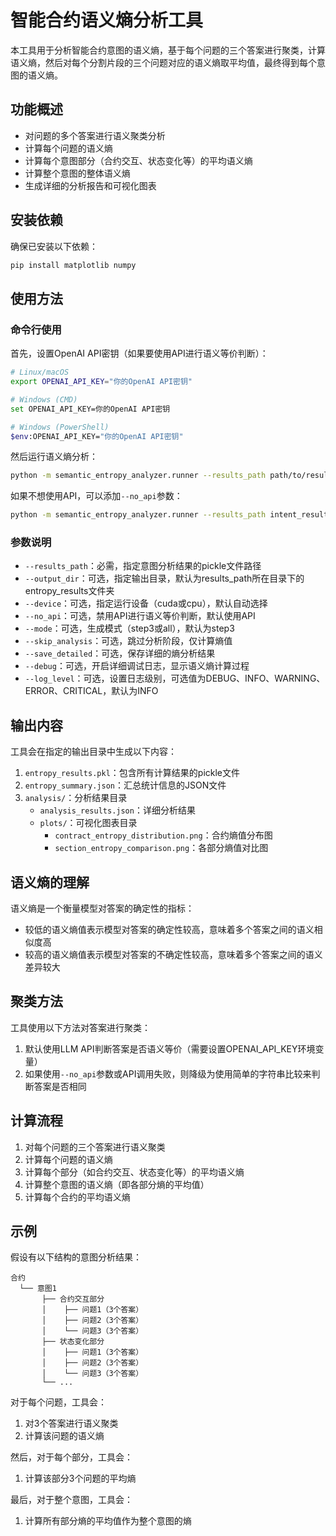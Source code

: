 # 智能合约语义熵分析工具

本工具用于分析智能合约意图的语义熵，基于每个问题的三个答案进行聚类，计算语义熵，然后对每个分割片段的三个问题对应的语义熵取平均值，最终得到每个意图的语义熵。

## 功能概述

- 对问题的多个答案进行语义聚类分析
- 计算每个问题的语义熵
- 计算每个意图部分（合约交互、状态变化等）的平均语义熵
- 计算整个意图的整体语义熵
- 生成详细的分析报告和可视化图表

## 安装依赖

确保已安装以下依赖：

```bash
pip install matplotlib numpy
```

## 使用方法

### 命令行使用

首先，设置OpenAI API密钥（如果要使用API进行语义等价判断）：

```bash
# Linux/macOS
export OPENAI_API_KEY="你的OpenAI API密钥"

# Windows (CMD)
set OPENAI_API_KEY=你的OpenAI API密钥

# Windows (PowerShell)
$env:OPENAI_API_KEY="你的OpenAI API密钥"
```

然后运行语义熵分析：

```bash
python -m semantic_entropy_analyzer.runner --results_path path/to/results.pkl --output_dir entropy_results --mode step3
```

如果不想使用API，可以添加`--no_api`参数：

```bash
python -m semantic_entropy_analyzer.runner --results_path intent_results/results.pkl --output_dir entropy_results --no_api --mode step3
```

### 参数说明

- `--results_path`：必需，指定意图分析结果的pickle文件路径
- `--output_dir`：可选，指定输出目录，默认为results_path所在目录下的entropy_results文件夹
- `--device`：可选，指定运行设备（cuda或cpu），默认自动选择
- `--no_api`：可选，禁用API进行语义等价判断，默认使用API
- `--mode`：可选，生成模式（step3或all），默认为step3
- `--skip_analysis`：可选，跳过分析阶段，仅计算熵值
- `--save_detailed`：可选，保存详细的熵分析结果
- `--debug`：可选，开启详细调试日志，显示语义熵计算过程
- `--log_level`：可选，设置日志级别，可选值为DEBUG、INFO、WARNING、ERROR、CRITICAL，默认为INFO

## 输出内容

工具会在指定的输出目录中生成以下内容：

1. `entropy_results.pkl`：包含所有计算结果的pickle文件
2. `entropy_summary.json`：汇总统计信息的JSON文件
3. `analysis/`：分析结果目录
   - `analysis_results.json`：详细分析结果
   - `plots/`：可视化图表目录
     - `contract_entropy_distribution.png`：合约熵值分布图
     - `section_entropy_comparison.png`：各部分熵值对比图

## 语义熵的理解

语义熵是一个衡量模型对答案的确定性的指标：

- 较低的语义熵值表示模型对答案的确定性较高，意味着多个答案之间的语义相似度高
- 较高的语义熵值表示模型对答案的不确定性较高，意味着多个答案之间的语义差异较大

## 聚类方法

工具使用以下方法对答案进行聚类：

1. 默认使用LLM API判断答案是否语义等价（需要设置OPENAI_API_KEY环境变量）
2. 如果使用`--no_api`参数或API调用失败，则降级为使用简单的字符串比较来判断答案是否相同

## 计算流程

1. 对每个问题的三个答案进行语义聚类
2. 计算每个问题的语义熵
3. 计算每个部分（如合约交互、状态变化等）的平均语义熵
4. 计算整个意图的语义熵（即各部分熵的平均值）
5. 计算每个合约的平均语义熵

## 示例

假设有以下结构的意图分析结果：

```
合约
  └── 意图1
       ├── 合约交互部分
       │    ├── 问题1（3个答案）
       │    ├── 问题2（3个答案） 
       │    └── 问题3（3个答案）
       ├── 状态变化部分
       │    ├── 问题1（3个答案）
       │    ├── 问题2（3个答案）
       │    └── 问题3（3个答案）
       └── ...
```

对于每个问题，工具会：
1. 对3个答案进行语义聚类
2. 计算该问题的语义熵

然后，对于每个部分，工具会：
1. 计算该部分3个问题的平均熵

最后，对于整个意图，工具会：
1. 计算所有部分熵的平均值作为整个意图的熵 